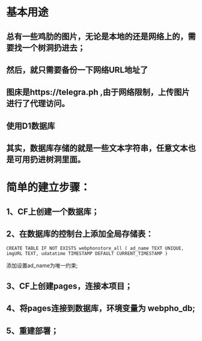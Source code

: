 # 基本用途
## 总有一些鸡肋的图片，无论是本地的还是网络上的，需要找一个树洞扔进去；
## 然后，就只需要备份一下网络URL地址了
## 图床是https://telegra.ph ,由于网络限制，上传图片进行了代理访问。
## 使用D1数据库

## 其实，数据库存储的就是一些文本字符串，任意文本也是可用扔进树洞里面。

# 简单的建立步骤：
## 1、CF上创建一个数据库；
## 2、在数据库的控制台上添加全局存储表：
    CREATE TABLE IF NOT EXISTS webphonstore_all ( ad_name TEXT UNIQUE, imgURL TEXT, udatatime TIMESTAMP DEFAULT CURRENT_TIMESTAMP )
  添加设置ad_name为唯一约束;
## 3、CF上创建pages，连接本项目；
## 4、将pages连接到数据库，环境变量为 webpho_db;
## 5、重建部署；

  
